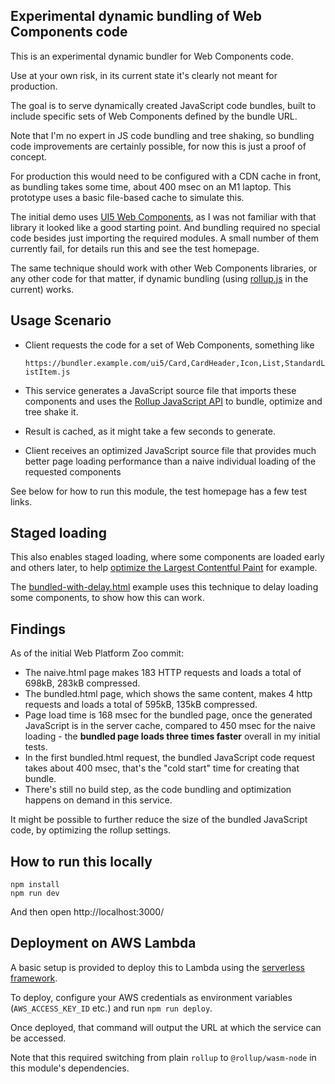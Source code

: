 Experimental dynamic bundling of Web Components code
----

This is an experimental dynamic bundler for Web Components code.

Use at your own risk, in its current state it's clearly not
meant for production.

The goal is to serve dynamically created JavaScript code bundles,
built to include specific sets of Web Components defined by the
bundle URL.

Note that I'm no expert in JS code bundling and tree shaking, so
bundling code improvements are certainly possible, for now this
is just a proof of concept.

For production this would need to be configured with a CDN cache
in front, as bundling takes some time, about 400 msec on an M1
laptop. This prototype uses a basic file-based cache to simulate
this.

The initial demo uses [UI5 Web Components](https://sap.github.io/ui5-webcomponents/),
as I was not familiar with that library it looked like a good starting point.
And bundling required no special code besides just importing the required
modules. A small number of them currently fail, for details run this and
see the test homepage.

The same technique should work with other Web Components libraries,
or any other code for that matter, if dynamic bundling (using
[rollup.js](https://rollupjs.org/) in the current) works.

## Usage Scenario

- Client requests the code for a set of Web Components, something like

    `https://bundler.example.com/ui5/Card,CardHeader,Icon,List,StandardListItem.js`

- This service generates a JavaScript source file that imports these components and uses the <a href="https://rollupjs.org/javascript-api/">Rollup JavaScript API</a> to bundle, optimize and tree shake it.
- Result is cached, as it might take a few seconds to generate.
- Client receives an optimized JavaScript source file that provides much better page loading performance than a naive individual loading of the requested components

See below for how to run this module, the test homepage has a few test links.

## Staged loading

This also enables staged loading, where some components are loaded early and others later, to
help [optimize the Largest Contentful Paint](https://web.dev/articles/optimize-lcp) for example.

The [bundled-with-delay.html](./public/bundled-with-delay.html) example uses this technique to delay loading some
components, to show how this can work.

## Findings

As of the initial Web Platform Zoo commit:

- The naive.html page makes 183 HTTP requests and loads a total of 698kB, 283kB compressed.
- The bundled.html page, which shows the same content, makes 4 http requests and loads a total of 595kB, 135kB compressed.
- Page load time is 168 msec for the bundled page, once the generated JavaScript is in the server cache, compared to 450 msec for the naive loading - the **bundled page loads three times faster** overall in my initial tests.
- In the first bundled.html request, the bundled JavaScript code request takes about 400 msec, that's the "cold start" time for creating that bundle.
- There's still no build step, as the code bundling and optimization happens on demand in this service.

It might be possible to further reduce the size of the bundled JavaScript code, by optimizing the rollup settings.

## How to run this locally

    npm install 
    npm run dev

And then open http://localhost:3000/

## Deployment on AWS Lambda

A basic setup is provided to deploy this to Lambda using the
[serverless framework](https://www.serverless.com/).

To deploy, configure your AWS credentials as environment variables
(`AWS_ACCESS_KEY_ID` etc.) and run `npm run deploy`.

Once deployed, that command will output the URL at which the
service can be accessed.

Note that this required switching from plain `rollup` to
`@rollup/wasm-node` in this module's dependencies.